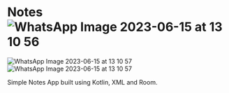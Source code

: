 # Notes![WhatsApp Image 2023-06-15 at 13 10 56](https://github.com/RoyNgugi/Notes/assets/68582910/d831915b-3cd9-4a47-ba63-726a3b8363c1)
![WhatsApp Image 2023-06-15 at 13 10 57](https://github.com/RoyNgugi/Notes/assets/68582910/30db51d8-1507-40e1-b689-675c25033f26)
![WhatsApp Image 2023-06-15 at 13 10 57](https://github.com/RoyNgugi/Notes/assets/68582910/96c663fd-5cd0-41ee-a3f3-0a86ae526406)


Simple Notes App built using Kotlin, XML and Room.
